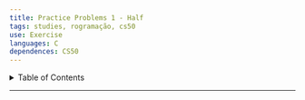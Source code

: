 ```yaml
---
title: Practice Problems 1 - Half
tags: studies, rogramação, cs50
use: Exercise
languages: C
dependences: CS50
---
```


<details> <summary>Table of Contents</summary>

- [](#)

</details>

---